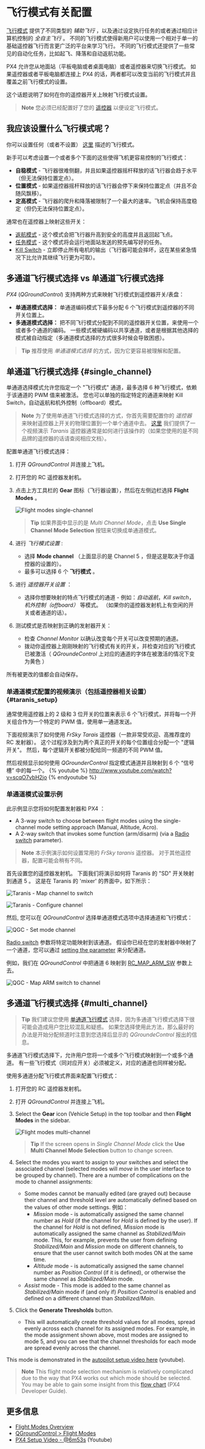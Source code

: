 # 飞行模式有关配置

[飞行模式](../flight_modes/README.md) 提供了不同类型的 *辅助飞行* ，以及通过设定执行任务的或者通过相应计算机控制的 *全自主飞行* 。 不同的飞行模式使得新用户可以使用一个相对于单一的基础遥控器飞行而言更广泛的平台来学习飞行。 不同的飞行模式还提供了一些常见的自动化任务，比如起飞、降落和自动返航功能。

PX4 允许您从地面站（平板电脑或者桌面电脑）或者遥控器来切换飞行模式。 如果遥控器或者平板电脑都连接上 PX4 的话，两者都可以改变当前的飞行模式并且覆盖之前飞行模式的设置。

这个话题说明了如何在你的遥控器开关上映射飞行模式设置。

> **Note** 您必须已经配置好了您的 [遥控器](../config/radio.md) 以便设定飞行模式。

## 我应该设置什么飞行模式呢？

你可以设置任何（或者不设置） [这里](../flight_modes/README.md) 描述的飞行模式。

新手可以考虑设置一个或者多个下面的这些使得飞机更容易控制的飞行模式：

* **自稳模式** - 飞行器很难侧翻，并且如果遥控器摇杆释放的话飞行器会趋于水平（但无法保持位置定点）。
* **位置模式** - 如果遥控器摇杆释放的话飞行器会停下来保持位置定点（并且不会随风飘移）。
* **定高模式** - 飞行器的爬升和降落被限制了一个最大的速率。飞机会保持高度稳定（但仍无法保持位置定点）。

通常也在遥控器上映射这些开关：

* [返航模式](../flight_modes/return.md) - 这个模式会把飞行器升高到安全的高度并且返回起飞点。
* [任务模式](../flight_modes/mission.md) - 这个模式将会运行地面站发送的预先编写好的任务。
* <span id="kill_switch"></span> [Kill Switch](../config/safety.md#kill_switch) - 立即停止所有电机的输出（飞行器可能会摔坏，这在某些紧急情况下比允许其继续飞行更为可取）。

## 多通道飞行模式选择 vs 单通道飞行模式选择

*PX4* (*QGroundControl*) 支持两种方式来映射飞行模式到遥控器开关/表盘：

* **单通道模式选择：** 单通道编码模式下最多分配 6 个飞行模式到遥控器的不同开关位置上。
* **多通道模式选择：** 把不同飞行模式分配到不同的遥控器开关位置，来使用一个或者多个通道的编码。 一些模式被硬编码以共享通道，或者是根据其他选择的模式被自动指定（多通道模式选择的方式很多时候会导致困惑）。 

> **Tip** 推荐使用 *单通道模式选择* 的方式，因为它更容易被理解和配置。

## 单通道飞行模式选择 {#single_channel}

单通道选择模式允许您指定一个 "飞行模式" 通道，最多选择 6 种飞行模式，依赖于该通道的 PWM 值来被激活。 您也可以单独的指定特定的通道来映射 Kill Switch，自动返航和机外控制（offboard）模式。

> **Note** 为了使用单通道飞行模式选择的方式，你首先需要配置你的 *遥控器* 来映射遥控器上开关的物理位置到一个单个通道中去。 [这里](#taranis_setup) 我们提供了一个视频演示 *Taranis* 遥控器通常是如何进行该操作的（如果您使用的是不同品牌的遥控器的话请查阅相应文档）。

配置单通道飞行模式选择：

1. 打开 *QGroundControl* 并连接上飞机。
2. 打开您的 RC 遥控器发射机。
3. 点击上方工具栏的 **Gear** 图标（飞行器设置），然后在左侧边栏选择 **Flight Modes** 。
    
    ![Flight modes single-channel](../../images/qgc/setup/flight_modes_single_channel.jpg)
    
    > **Tip** 如果界面中显示的是 *Multi Channel Mode*，点击 **Use Single Channel Mode Selection** 按钮来切换成单通道模式。

4. 进行 *飞行模式设置* :
    
    * 选择 **Mode channel** （上面显示的是 Channel 5 ，但是这是取决于你遥控器的设置的）。 
    * 最多可以选择 6 个 **飞行模式** 。
5. 进行 *遥控器开关设置* ： 
    * 选择你想要映射的特点飞行模式的通道 - 例如：*自动返航*，*Kill switch*，*机外控制（offboard）* 等模式。 （如果你的遥控器发射机上有空闲的开关或者通道的话）。
6. 测试模式是否映射到正确的发射器开关： 
    * 检查 *Channel Monitor* 以确认改变每个开关可以改变预期的通道。
    * 拨动你遥控器上刚刚映射的飞行模式有关的开关，并检查对应的飞行模式已被激活（ *QGroundeControl* 上对应的通道的字体在被激活的情况下变为黄色 ）

所有被更改的值都会自动保存。

### 单通道模式配置的视频演示（包括遥控器相关设置） {#taranis_setup}

通常使用遥控器上的 2 级和 3 位开关的位置来表示 6 个飞行模式，并将每一个开关组合作为一个特定的 PWM 值，使用单一通道发送。

下面视频演示了如何使用 *FrSky Tarais* 遥控器（一款非常受欢迎、高推荐度的 RC 发射器）。 这个过程涉及到为两个真正的开关的每个位置组合分配一个 "逻辑开关"。 然后，每个逻辑开关都被分配给同一频道的不同 PWM 值。

然后视频显示如何使用 *QGrounderControl* 指定模式通道并且映射到 6 个 “信号槽” 中的每一个。 {% youtube %} http://www.youtube.com/watch?v=scqO7vbH2jo {% endyoutube %}

### 单通道模式设置示例

此示例显示您将如何配置发射器和 PX4 ：

* A 3-way switch to choose between flight modes using the single-channel mode setting approach (Manual, Altitude, Acro).
* A 2-way switch that invokes some function (arm/disarm) (via a [Radio switch](../advanced_config/parameter_reference.md#radio-switches) parameter).

> **Note** 本示例演示如何设置常用的 *FrSky taranis* 遥控器。 对于其他遥控器，配置可能会稍有不同。

首先设置您的遥控器发射机。 下面我们将演示如何将 Taranis 的 "SD" 开关映射到通道 5 。 这是在 Taranis 的 'mixer' 的界面中，如下所示：

![Taranis - Map channel to switch](../../images/qgc/setup/single_channel_mode_selection_1.png)

![Taranis - Configure channel](../../images/qgc/setup/single_channel_mode_selection_2.png)

然后, 您可以在 *QGroundControl* 选择单通道模式选项中选择通道和飞行模式：

![QGC - Set mode channel](../../images/qgc/setup/single_channel_mode_selection_3.png)

[Radio switch](../advanced_config/parameter_reference.md#radio-switches) 参数将特定功能映射到该通道。 假设你已经在您的发射器中映射了一个通道，您可以通过 [setting the parameter](../advanced_config/parameters.md) 来分配通道。

例如，我们在 *QGroundControl* 中把通道 6 映射到 [RC_MAP_ARM_SW](../advanced_config/parameter_reference.md#RC_MAP_ARM_SW) 参数上去。

![QGC - Map ARM switch to channel](../../images/qgc/setup/single_channel_mode_selection_4.png)

## 多通道飞行模式选择 {#multi_channel}

> **Tip** 我们建议您使用 [单通道飞行模式](#single_channel) 选择，因为多通道飞行模式选择下很可能会造成用户您比较混乱和疑惑。 如果您选择使用此方法，那么最好的办法是开始分配频道时注意到您选择后显示的 *QGroundeControl* 报出的信息。

多通道飞行模式选择下，允许用户您将一个或多个飞行模式映射到一个或多个通道。 有一些飞行模式（同对应开关）必须被定义，对应的通道也同样被分配。

使用多通道分配飞行模式界面来配置飞行模式：

1. 打开您的 RC 遥控器发射机。
2. 打开 *QGroundControl* 并连接上飞机。
3. Select the **Gear** icon (Vehicle Setup) in the top toolbar and then **Flight Modes** in the sidebar.
    
    ![Flight modes multi-channel](../../images/qgc/setup/flight_modes_multi_channel.jpg)
    
    > **Tip** If the screen opens in *Single Channel Mode* click the **Use Multi Channel Mode Selection** button to change screen.

4. Select the modes you want to assign to your switches and select the associated channel (selected modes will *move* in the user interface to be grouped by channel). There are a number of complications on the mode to channel assignments:
    
    * Some modes cannot be manually edited (are grayed out) because their channel and threshold level are automatically defined based on the values of other mode settings. 例如： 
        * *Mission* mode - is automatically assigned the same channel number as *Hold* (if the channel for *Hold* is defined by the user). If the channel for *Hold* is not defined, *Mission* mode is automatically assigned the same channel as *Stabilized/Main* mode. This, for example, prevents the user from defining *Stabilized/Main* and *Mission* mode on different channels, to ensure that the user cannot switch both modes ON at the same time. 
        * *Altitude* mode - is automatically assigned the same channel number as *Position Control* (if it is defined), or otherwise the same channel as *Stabilized/Main* mode.
    * *Assist* mode - This mode is added to the same channel as *Stabilized/Main* mode if (and only if) *Position Control* is enabled and defined on a different channel than *Stabilized/Main*.
5. Click the **Generate Thresholds** button. 
    * This will automatically create threshold values for all modes, spread evenly across each channel for its assigned modes. For example, in the mode assignment shown above, most modes are assigned to mode 5, and you can see that the channel thresholds for each mode are spread evenly across the channel. 

This mode is demonstrated in the [autopilot setup video here](https://youtu.be/91VGmdSlbo4?t=6m53s) (youtube).

> **Note** This flight mode selection mechanism is relatively complicated due to the way that PX4 works out which mode should be selected. You may be able to gain some insight from this [flow chart](https://dev.px4.io/en/concept/flight_modes.html#flight-mode-evaluation-diagram) (PX4 Developer Guide).

## 更多信息

* [Flight Modes Overview](../flight_modes/README.md)
* [QGroundControl > Flight Modes](https://docs.qgroundcontrol.com/en/SetupView/FlightModes.html#px4-pro-flight-mode-setup)
* [PX4 Setup Video - @6m53s](https://youtu.be/91VGmdSlbo4?t=6m53s) (Youtube)